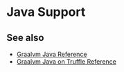 # Java Support

## See also

- [Graalvm Java Reference](https://www.graalvm.org/22.2/reference-manual/java/)
- [Graalvm Java on Truffle Reference](https://www.graalvm.org/22.2/reference-manual/java-on-truffle/)